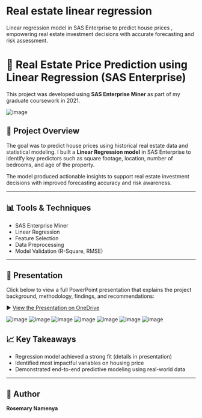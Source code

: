 # Real estate linear regression

 Linear regression model in SAS Enterprise to predict house prices , empowering real estate investment decisions with accurate forecasting and risk assessment.

 # 🏡 Real Estate Price Prediction using Linear Regression (SAS Enterprise)

This project was developed using **SAS Enterprise Miner** as part of my graduate coursework in 2021.

![image](https://github.com/user-attachments/assets/bbfb736b-25ab-4217-934f-a2d597a1c736)


## 📌 Project Overview

The goal was to predict house prices using historical real estate data and statistical modeling. I built a **Linear Regression model** in SAS Enterprise to identify key predictors such as square footage, location, number of bedrooms, and age of the property.

The model produced actionable insights to support real estate investment decisions with improved forecasting accuracy and risk awareness.

---

## 📊 Tools & Techniques

- SAS Enterprise Miner
- Linear Regression
- Feature Selection
- Data Preprocessing
- Model Validation (R-Square, RMSE)

---

## 🎥 Presentation

Click below to view a full PowerPoint presentation that explains the project background, methodology, findings, and recommendations:

▶️ [View the Presentation on OneDrive](https://1drv.ms/p/s!AiPWl0-0mQvni1z3GmkJ4FZvPcxM?e=MxREBZ)

![image](https://github.com/user-attachments/assets/97b98b10-358a-4ddb-9fde-688df72788d8)
![image](https://github.com/user-attachments/assets/e252db44-10d8-4646-846d-ec2f009fa95f)
![image](https://github.com/user-attachments/assets/953e37d1-0bd1-4cf4-962a-65ad84541eb6)
![image](https://github.com/user-attachments/assets/45956a2e-9eaf-453c-90cc-944c40ae922a)
![image](https://github.com/user-attachments/assets/d3bc65ea-97bc-47e9-80e0-a6c76aa860f2)
![image](https://github.com/user-attachments/assets/16f0a216-0029-4441-8f55-c3a3bcdb07c6)
![image](https://github.com/user-attachments/assets/38eff758-b41f-4307-863b-3a5353bf2603)


## 📈 Key Takeaways

- Regression model achieved a strong fit (details in presentation)
- Identified most impactful variables on housing price
- Demonstrated end-to-end predictive modeling using real-world data

---

## 🧠 Author

**Rosemary Namenya**  



